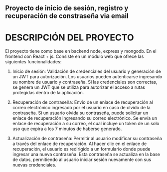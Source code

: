 ## Proyecto de inicio de sesión, registro y recuperación de constraseña via email

# DESCRIPCIÓN DEL PROYECTO
El proyecto tiene como base en backend node, express y mongodb. En el frontend con React + js.
Consiste en un módulo web que ofrece las siguientes funcionalidades:

1. Inicio de sesión: Validación de credenciales del usuario y generación de un
JWT para autorización. Los usuarios pueden autenticarse ingresando su
nombre de usuario y contraseña. Si las credenciales son correctas, se genera
un JWT que se utiliza para autorizar el acceso a rutas protegidas dentro de la
aplicación.

3. Recuperación de contraseña: Envío de un enlace de recuperación al correo
electrónico ingresado por el usuario en caso de olvido de la contraseña. Si un
usuario olvida su contraseña, puede solicitar un enlace de recuperación
ingresando su correo electrónico. Se envía un enlace de recuperación a su
correo, el cual incluye un token de un solo uso que expira a los 7 minutos de
haberse generado.

3. Actualización de contraseña: Permitir al usuario modificar su contraseña a
través del enlace de recuperación. Al hacer clic en el enlace de recuperación,
el usuario es redirigido a un formulario donde puede ingresar una nueva
contraseña. Esta contraseña se actualiza en la base de datos, permitiendo al
usuario iniciar sesión nuevamente con sus nuevas credenciales.
